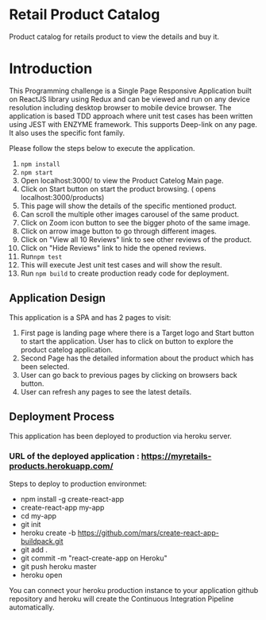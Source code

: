 # Retail Product Catalog
Product catalog for retails product to view the details and buy it.

# Introduction
This Programming challenge is a Single Page Responsive Application built on ReactJS library using Redux and can be viewed and run on any device resolution including desktop browser to mobile device browser.
The application is based TDD approach where unit test cases has been written using JEST with ENZYME framework.
This supports Deep-link on any page.
It also uses the specific font family.

Please follow the steps below to execute the application.

1. `npm install`
2. `npm start`
3. Open localhost:3000/ to view the Product Catelog Main page.
4. Click on Start button on start the product browsing. ( opens localhost:3000/products)
5. This page will show the details of the specific mentioned product.
6. Can scroll the multiple other images carousel of the same product.
7. Click on Zoom icon button to see the bigger photo of the same image.
8. Click on arrow image button to go through different images.
9. Click on "View all 10 Reviews" link to see other reviews of the product.
10. Click on "Hide Reviews" link to hide the opened reviews. 
11. Run`npm test`
12. This will execute Jest unit test cases and will show the result.
13. Run `npm build` to create production ready code for deployment.

## Application Design

This application is a SPA and has 2 pages to visit:

1. First page is landing page where there is a Target logo and Start button to start the application. User has to click on button to
 explore the product catelog application.
2. Second Page has the detailed information about the product which has been selected.
5. User can go back to previous pages by clicking on browsers back button.
6. User can refresh any pages to see the latest details.

## Deployment Process

This application has been deployed to production via heroku server.

### URL of the deployed application : https://myretails-products.herokuapp.com/

Steps to deploy to production environmet:
- npm install -g create-react-app
- create-react-app my-app
- cd my-app
- git init
- heroku create -b https://github.com/mars/create-react-app-buildpack.git
- git add .
- git commit -m "react-create-app on Heroku"
- git push heroku master
- heroku open


You can connect your heroku production instance to your application github repository and heroku will create the Continuous Integration Pipeline automatically.
